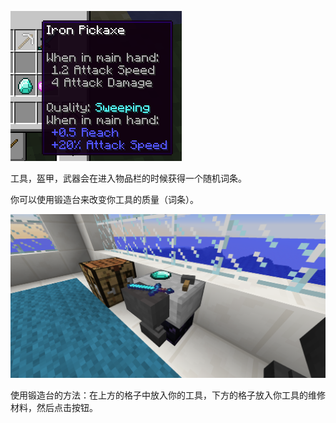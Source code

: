 ![Example](GwcOOYU.png)

工具，盔甲，武器会在进入物品栏的时候获得一个随机词条。

你可以使用锻造台来改变你工具的质量（词条）。

![Reforging](GCFKzwZ.png)

使用锻造台的方法：在上方的格子中放入你的工具，下方的格子放入你工具的维修材料，然后点击按钮。
